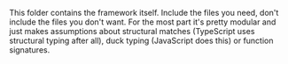 This folder contains the framework itself. Include the files you need, don't include the files you don't want. For the most part it's pretty modular and just makes assumptions about structural matches (TypeScript uses structural typing after all), duck typing (JavaScript does this) or function signatures.
